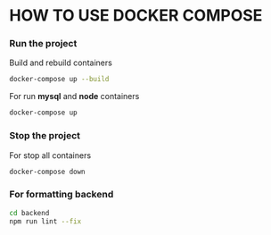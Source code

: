 # HOW TO USE DOCKER COMPOSE

### Run the project

Build and rebuild containers

```bash
docker-compose up --build
```

For run **mysql** and **node** containers

```bash 
docker-compose up
```

### Stop the project

For stop all containers
```bash
docker-compose down
```

### For formatting backend

```bash
cd backend
npm run lint --fix
```



